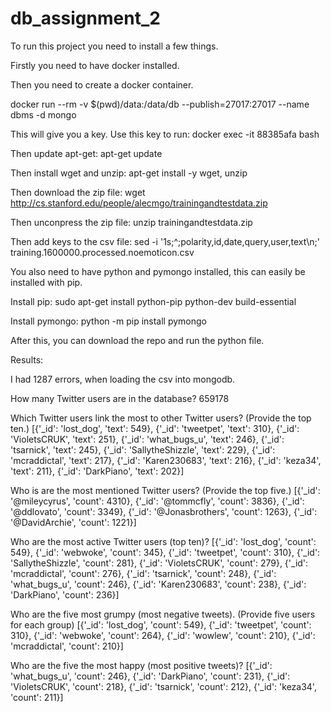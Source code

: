 # db_assignment_2

To run this project you need to install a few things.

Firstly you need to have docker installed.

Then you need to create a docker container.

docker run --rm -v $(pwd)/data:/data/db --publish=27017:27017 --name dbms -d mongo

This will give you a key. Use this key to run: docker exec -it 88385afa bash

Then update apt-get: apt-get update

Then install wget and unzip: apt-get install -y wget, unzip

Then download the zip file: wget http://cs.stanford.edu/people/alecmgo/trainingandtestdata.zip

Then unconpress the zip file: unzip trainingandtestdata.zip

Then add keys to the csv file: sed -i '1s;^;polarity,id,date,query,user,text\n;' training.1600000.processed.noemoticon.csv

You also need to have python and pymongo installed, this can easily be installed with pip.

Install pip:
sudo apt-get install python-pip python-dev build-essential

Install pymongo:
python -m pip install pymongo

After this, you can download the repo and run the python file.

Results:

I had 1287 errors, when loading the csv into mongodb. 

How many Twitter users are in the database?
659178

Which Twitter users link the most to other Twitter users? (Provide the top ten.)
[{'_id': 'lost_dog', 'text': 549}, {'_id': 'tweetpet', 'text': 310}, {'_id': 'VioletsCRUK', 'text': 251}, {'_id': 'what_bugs_u', 'text': 246}, {'_id': 'tsarnick', 'text': 245}, {'_id': 'SallytheShizzle', 'text': 229}, {'_id': 'mcraddictal', 'text': 217}, {'_id': 'Karen230683', 'text': 216}, {'_id': 'keza34', 'text': 211}, {'_id': 'DarkPiano', 'text': 202}]

Who is are the most mentioned Twitter users? (Provide the top five.)
[{'_id': '@mileycyrus', 'count': 4310}, {'_id': '@tommcfly', 'count': 3836}, {'_id': '@ddlovato', 'count': 3349}, {'_id': '@Jonasbrothers', 'count': 1263}, {'_id': '@DavidArchie', 'count': 1221}]

Who are the most active Twitter users (top ten)?
[{'_id': 'lost_dog', 'count': 549}, {'_id': 'webwoke', 'count': 345}, {'_id': 'tweetpet', 'count': 310}, {'_id': 'SallytheShizzle', 'count': 281}, {'_id': 'VioletsCRUK', 'count': 279}, {'_id': 'mcraddictal', 'count': 276}, {'_id': 'tsarnick', 'count': 248}, {'_id': 'what_bugs_u', 'count': 246}, {'_id': 'Karen230683', 'count': 238}, {'_id': 'DarkPiano', 'count': 236}]

Who are the five most grumpy (most negative tweets). (Provide five users for each group)
[{'_id': 'lost_dog', 'count': 549}, {'_id': 'tweetpet', 'count': 310}, {'_id': 'webwoke', 'count': 264}, {'_id': 'wowlew', 'count': 210}, {'_id': 'mcraddictal', 'count': 210}]

Who are the five the most happy (most positive tweets)?
[{'_id': 'what_bugs_u', 'count': 246}, {'_id': 'DarkPiano', 'count': 231}, {'_id': 'VioletsCRUK', 'count': 218}, {'_id': 'tsarnick', 'count': 212}, {'_id': 'keza34', 'count': 211}]
